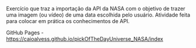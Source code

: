 Exercício que traz a importação da API da NASA com o objetivo de trazer uma imagem (ou vídeo) de uma data escolhida pelo usuário. Atividade feita para colocar em prática os conhecimentos de API.

GitHub Pages - https://caioalvess.github.io/pickOfTheDayUniverse_NASA/index
